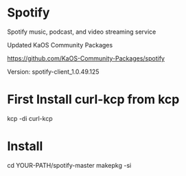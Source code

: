 # Spotify
Spotify music, podcast, and video streaming service

Updated KaOS Community Packages 

https://github.com/KaOS-Community-Packages/spotify


Version: spotify-client_1.0.49.125


# First Install curl-kcp from kcp
kcp -di curl-kcp


# Install 
cd YOUR-PATH/spotify-master
makepkg -si

